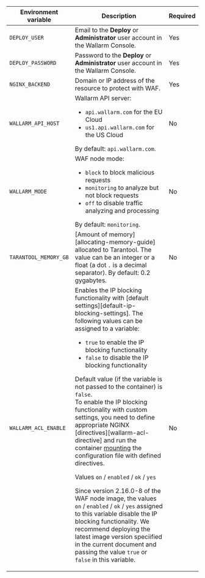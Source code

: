 Environment variable | Description| Required
--- | ---- | ----
`DEPLOY_USER` | Email to the **Deploy** or **Administrator** user account in the Wallarm Console.| Yes
`DEPLOY_PASSWORD` | Password to the **Deploy** or **Administrator** user account in the Wallarm Console. | Yes
`NGINX_BACKEND` | Domain or IP address of the resource to protect with WAF. | Yes
`WALLARM_API_HOST` | Wallarm API server:<ul><li>`api.wallarm.com` for the EU Cloud</li><li>`us1.api.wallarm.com` for the US Cloud</li></ul>By default: `api.wallarm.com`. | No
`WALLARM_MODE` | WAF node mode:<ul><li>`block` to block malicious requests</li><li>`monitoring` to analyze but not block requests</li><li>`off` to disable traffic analyzing and processing</li></ul>By default: `monitoring`. | No
`TARANTOOL_MEMORY_GB` | [Amount of memory][allocating-memory-guide] allocated to Tarantool. The value can be an integer or a float (a dot <code>.</code> is a decimal separator). By default: 0.2 gygabytes. | No
`WALLARM_ACL_ENABLE` | Enables the IP blocking functionality with [default settings][default-ip-blocking-settings]. The following values can be assigned to a variable:<ul><li>`true` to enable the IP blocking functionality</li><li>`false` to disable the IP blocking functionality</li></ul>Default value (if the variable is not passed to the container) is `false`.<br>To enable the IP blocking functionality with custom settings, you need to define appropriate NGINX [directives][wallarm-acl-directive] and run the container [mounting](#run-the-container-mounting-the-configuration-file) the configuration file with defined directives.<div class="admonition warning"> <p class="admonition-title">Values `on` / `enabled` / `ok` / `yes`</p> <p>Since version 2.16.0-8 of the WAF node image, the values `on` / `enabled` / `ok` / `yes` assigned to this variable disable the IP blocking functionality. We recommend deploying the latest image version speciified in the current document and passing the value `true` or `false` in this variable.</div> | No 
